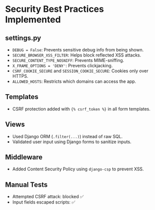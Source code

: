 # Security Best Practices Implemented

## settings.py
- `DEBUG = False`: Prevents sensitive debug info from being shown.
- `SECURE_BROWSER_XSS_FILTER`: Helps block reflected XSS attacks.
- `SECURE_CONTENT_TYPE_NOSNIFF`: Prevents MIME-sniffing.
- `X_FRAME_OPTIONS = 'DENY'`: Prevents clickjacking.
- `CSRF_COOKIE_SECURE` and `SESSION_COOKIE_SECURE`: Cookies only over HTTPS.
- `ALLOWED_HOSTS`: Restricts which domains can access the app.

## Templates
- CSRF protection added with `{% csrf_token %}` in all form templates.

## Views
- Used Django ORM (`.filter(...)`) instead of raw SQL.
- Validated user input using Django forms to sanitize inputs.

## Middleware
- Added Content Security Policy using `django-csp` to prevent XSS.

## Manual Tests
- Attempted CSRF attack: blocked ✅
- Input fields escaped scripts: ✅


